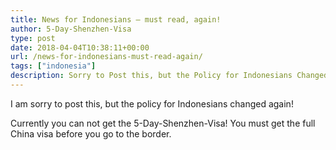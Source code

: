 ```yaml
---
title: News for Indonesians – must read, again!
author: 5-Day-Shenzhen-Visa
type: post
date: 2018-04-04T10:38:11+00:00
url: /news-for-indonesians-must-read-again/
tags: ["indonesia"]
description: Sorry to Post this, but the Policy for Indonesians Changed Again! No More 5-Day-Shznen-Visa - Must Get a Full Visa Before Arrival
---
```

I am sorry to post this, but the policy for Indonesians changed again! 

Currently you can not get the 5-Day-Shenzhen-Visa! You must get the full China visa before you go to the border.